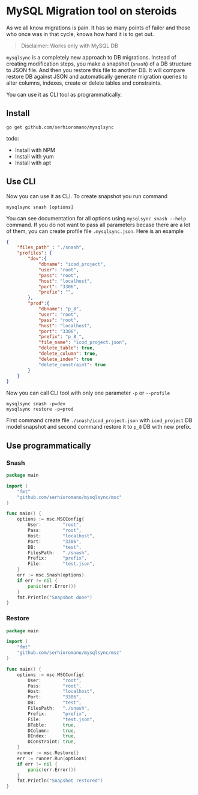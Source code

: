 # MySQL Migration tool on steroids

As we all know migrations is pain. It has so many points of failer and those who once was in that cycle, knows how hard it is to get out.

> Disclaimer: Works only with MySQL DB

`mysqlsync` is a completely new approach to DB migrations. Instead of creating modification steps, you make a snapshot (`snash`) of a DB structure to JSON file. And then you restore this file to another DB. It will compare restore DB against JSON and automatically generate migration queries to alter columns, indexes, create or delete tables and constraints.

You can use it as CLI tool as programmatically.

## Install

```
go get github.com/serhioromano/mysqlsync
```

todo:

- Install with NPM
- Install with yum
- Install with apt

## Use CLI

Now you can use it as CLI. To create snapshot you run command

```
mysqlsync snash [options]
```

You can see documentation for all options using `mysqlsync snash --help` command. If you do not want to pass all parameters becase there are a lot of them, you can create profile file `.mysqlsync.json`. Here is an example

```json
{
    "files_path" : "./snash",
    "profiles": {
        "dev":{
            "dbname": "icod_project",
            "user": "root",
            "pass": "root",
            "host": "localhost",
            "port": "3306",
            "prefix": "",
        },
        "prod":{
            "dbname": "p_8",
            "user": "root",
            "pass": "root",
            "host": "localhost",
            "port": "3306",
            "prefix": "p_8_",
            "file_name": "icod_project.json",
            "delete_table": true,
            "delete_column": true,
            "delete_index": true
            "delete_constraint": true
        }
    }
}
```

Now you can call CLI tool with only one parameter `-p` or `--profile`

```
mysqlsync snash -p=dev
mysqlsync restore -p=prod
```

First command create file `./snash/icod_project.json` with `icod_project` DB model snapshot and second command restore it to `p_8` DB with new prefix.

## Use programmatically

### Snash

```go
package main

import (
	"fmt"
	"github.com/serhioromano/mysqlsync/msc"
)

func main() {
	options := msc.MSCConfig{
		User:        "root",
		Pass:        "root",
		Host:        "localhost",
		Port:        "3306",
		DB:          "test",
		FilesPath:   "./snash",
		Prefix:      "prefix",
		File:        "test.json",
	}
	err := msc.Snash(options)
	if err != nil {
		panic(err.Error())
	}
	fmt.Println("Snapshot done")
}
```

### Restore

```go
package main

import (
	"fmt"
	"github.com/serhioromano/mysqlsync/msc"
)

func main() {
	options := msc.MSCConfig{
		User:        "root",
		Pass:        "root",
		Host:        "localhost",
		Port:        "3306",
		DB:          "test",
		FilesPath:   "./snash",
		Prefix:      "prefix",
		File:        "test.json",
		DTable:      true,
		DColumn:     true,
		DIndex:      true,
		DConstraint: true,
	}
	runner := msc.Restore{}
	err := runner.Run(options)
	if err != nil {
		panic(err.Error())
	}
	fmt.Println("Snapshot restored")
}
```
